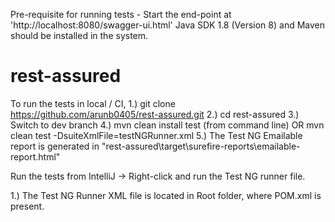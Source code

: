 
Pre-requisite for running tests - Start the end-point at 'http://localhost:8080/swagger-ui.html'
Java SDK 1.8 (Version 8) and Maven should be installed in the system.

# rest-assured

To run the tests in local / CI,
1.) git clone https://github.com/arunb0405/rest-assured.git 
2.) cd rest-assured
3.) Switch to dev branch
4.) mvn clean install test (from command line) OR mvn clean test -DsuiteXmlFile=testNGRunner.xml
5.) The Test NG Emailable report is generated in "rest-assured\target\surefire-reports\emailable-report.html" 

Run the tests from IntelliJ -> Right-click and run the Test NG runner file.

1.) The Test NG Runner XML file is located in Root folder, where POM.xml is present.

